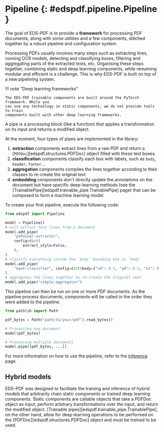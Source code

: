 # Pipeline {: #edspdf.pipeline.Pipeline }

The goal of EDS-PDF is to provide a **framework** for processing PDF documents, along with some utilities and a few components, stitched together by a robust pipeline and configuration system.

Processing PDFs usually involves many steps such as extracting lines, running OCR models, detecting and classifying boxes, filtering and aggregating parts of the extracted texts, etc. Organising these steps together, combining static and deep learning components, while remaining modular and efficient is a challenge. This is why EDS-PDF is built on top of a new pipelining system.


!!! note "Deep learning frameworks"

    The EDS-PDF trainable components are built around the PyTorch framework. While you
    can use any technology in static components, we do not provide tools to train
    components built with other deep learning frameworks.

A pipe is a processing block (like a function) that applies a transformation on its input and returns a modified object.

At the moment, four types of pipes are implemented in the library:

1. **extraction** components extract lines from a raw PDF and return a [`PDFDoc`][edspdf.structures.PDFDoc] object filled with these text boxes.
2. **classification** components classify each box with labels, such as `body`, `header`, `footer`...
3. **aggregation** components compiles the lines together according to their classes to re-create the original text.
4. **embedding** components don't directly update the annotations on the document but have specific deep-learning methods (see the [TrainablePipe][edspdf.trainable_pipe.TrainablePipe] page) that can be composed to form a machine learning model.

To create your first pipeline, execute the following code:

```python
from edspdf import Pipeline

model = Pipeline()
# will extract text lines from a document
model.add_pipe(
    "pdfminer-extractor",
    config=dict(
        extract_style=False,
    ),
)
# classify everything inside the `body` bounding box as `body`
model.add_pipe(
    "mask-classifier", config=dict(body={"x0": 0.1, "y0": 0.1, "x1": 0.9, "y1": 0.9})
)
# aggregates the lines together to re-create the original text
model.add_pipe("simple-aggregator")
```

This pipeline can then be run on one or more PDF documents.
As the pipeline process documents, components will be called in the order
they were added to the pipeline.

```python
from pathlib import Path

pdf_bytes = Path("path/to/your/pdf").read_bytes()

# Processing one document
model(pdf_bytes)

# Processing multiple documents
model.pipe([pdf_bytes, ...])
```

For more information on how to use the pipeline, refer to the [Inference](/inference) page.

## Hybrid models

EDS-PDF was designed to facilitate the training and inference of hybrid models that
arbitrarily chain static components or trained deep learning components. Static components are callable objects that take a PDFDoc object as input, perform arbitrary transformations over the input, and return the modified object. [Trainable pipes][edspdf.trainable_pipe.TrainablePipe], on the other hand, allow for deep learning operations to be performed on the [PDFDoc][edspdf.structures.PDFDoc] object and must be trained to be used.
